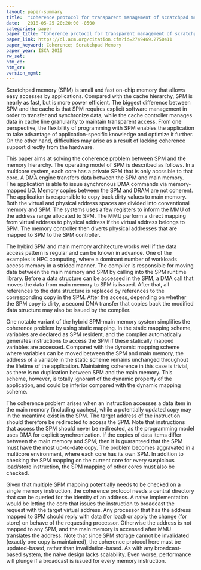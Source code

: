 ```yaml
---
layout: paper-summary
title:  "Coherence protocol for transparent management of scratchpad memories in shared memory manycore architectures"
date:   2018-05-25 20:20:00 -0500
categories: paper
paper_title: "Coherence protocol for transparent management of scratchpad memories in shared memory manycore architectures"
paper_link: https://dl.acm.org/citation.cfm?id=2749469.2750411
paper_keyword: Coherence; Scratchpad Memory
paper_year: ISCA 2015
rw_set: 
htm_cd: 
htm_cr: 
version_mgmt: 
--- 
```


Scratchpad memory (SPM) is small and fast on-chip memory that allows easy accesses by applications. Compared 
with the cache hierarchy, SPM is nearly as fast, but is more power efficient. The biggest difference between
SPM and the cache is that SPM requires explicit software management in order to transfer and synchronize data,
while the cache controller manages data in cache line granularity to maintain transparent access. From one perspective,
the flexibility of programming with SPM enables the application to take advantage of application-specific knowledge
and optimize it further. On the other hand, difficulties may arise as a result of lacking coherence support 
directly from the hardware. 

This paper aims at solving the coherence problem between SPM and the memory hierarchy. The operating model of 
SPM is described as follows. In a multicore system, each core has a private SPM that is only accssible to that core. 
A DMA engine transfers data between the SPM and main memory. The application is able to issue synchronous DMA 
commands via memory-mapped I/O. Memory copies between the SPM and DRAM are not coherent. The application
is responsible to copy back dirty values to main memory. Both the virtual and physical address spaces are divided 
into conventional memory and SPM. The systems uses a few registers to inform the MMU of the address range allocated to 
SPM. The MMU perform a direct mapping from virtual address to physical address if the virtual address belongs to SPM. 
The memory controller then diverts physical addresses that are mapped to SPM to the SPM controller. 

The hybird SPM and main memory architecture works well if the data access pattern is regular and can be known 
in advance. One of the examples is HPC computing, where a dominant number of workloads access memory in a strided 
manner. The compiler is responsible for moving data between the main memory and SPM by calling into the SPM runtime 
library. Before a data structure can be accessed in the SPM, a DMA call that moves the data from main memory to
SPM is issued. After that, all references to the data structure is replaced by references to the corresponding copy
in the SPM. After the access, depending on whether the SPM copy is dirty, a second DMA transfer that copies back the 
modified data structure may also be issued by the compiler. 

One notable variant of the hybrid SPM-main memory system simplifies the coherence problem by using static mapping. 
In the static mapping scheme, variables are declared as SPM resident, and the compiler automatically generates 
instructions to access the SPM if these statically mapped variables are accessed. Compared with the dynamic mapping 
scheme where variables can be moved between the SPM and main memory, the address of a variable in the static scheme remains 
unchanged throughout the lifetime of the application. Maintaining coherence in this case is trivial, as there is no 
duplication between SPM and the main memory. This scheme, however, is totally ignorant of the dynamic property of the 
application, and could be inferior compared with the dynamic mapping scheme. 

The coherence problem arises when an instruction accesses a data item in the main memory (including caches), while 
a potentially updated copy may in the meantime exist in the SPM. The target address of the instruction should 
therefore be redirected to access the SPM. Note that instructions that access the SPM should never be redirected, as the 
programming model uses DMA for explicit synchronization. If the copies of data items differ between the main memory and 
SPM, then it is guaranteed that the SPM must have the most up-to-date copy. The problem becomes aggravated in a multicore
environment, where each core has its own SPM. In addition to checking the SPM mapping on the current core for every 
suspicious load/store instruction, the SPM mapping of other cores must also be checked.

Given that multiple SPM mapping potentially needs to be checked on a single memory instruction, the coherence protocol 
needs a central directory that can be queried for the identity of an address. A naive implementation would be letting
the core that issues the instruction to broadcast the request with the target virtual address. Any processor that has 
the address mapped to SPM should reply with data (for load) or apply the change (for store) on behave of the 
requesting processor. Otherwise the address is not mapped to any SPM, and the main memory is accessed after MMU 
translates the address. Note that since SPM storage cannot be invalidated (exactly one copy is maintained), the coherence 
protocol here must be updated-based, rather than invalidation-based. As with any broadcast-based system, the naive design
lacks scalability. Even worse, performance will plunge if a broadcast is issued for every memory instruction.
